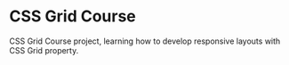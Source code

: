 # CSS Grid Course

CSS Grid Course project, learning how to develop responsive layouts with CSS Grid property.
